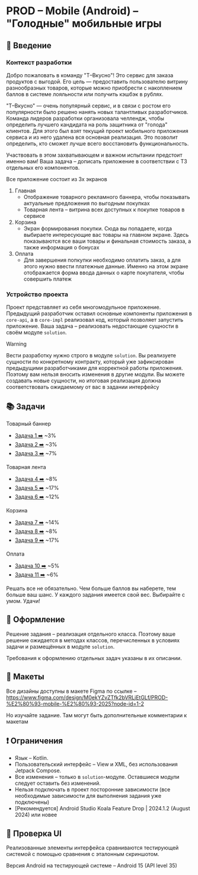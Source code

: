 # PROD – Mobile (Android) – "Голодные" мобильные игры

## 🚀 Введение

### Контекст разработки


Добро пожаловать в команду "Т–Вкусно"! Это сервис для заказа продуктов с выгодой. Его цель — предоставить пользователю витрину разнообразных товаров, которые можно приобрести с накоплением баллов в системе лояльности или получить кэшбэк в рублях.

"Т–Вкусно" — очень популярный сервис, и в связи с ростом его популярности было решено нанять новых талантливых разработчиков. Команда лидеров разработки организовала челлендж, чтобы определить лучшего кандидата на роль защитника от "голода" клиентов. Для этого был взят текущий проект мобильного приложения сервиса и из него удалена вся основная реализация. Это позволит определить, кто сможет лучше всего восстановить функциональность. 

Участвовать в этом захватывающем и важном испытании предстоит именно вам! Ваша задача – дописать приложение в соответствии с ТЗ отдельных его компонентов.

Все приложение состоит из 3х экранов

1. Главная
    - Отображение товарного рекламного баннера, чтобы показывать актуальные предложения по выгодным покупках
    - Товарная лента – витрина всех доступных к покупке товаров в сервисе
2. Корзина 
    - Экран формирования покупки. Сюда вы попадаете, когда выбираете интересующие вас товары на главном экране. Здесь показываются все ваши товары и финальная стоимость заказа, а также информация о бонусах
3. Оплата
    - Для завершения попкупки необходимо оплатить заказ, а для этого нужно ввести платежные данные. Именно на этом экране отображается форма ввода данных о карте покупателя, чтобы совершить платеж

### Устройство проекта

Проект представляет из себя многомодульное приложение. Предыдущий разработчик оставил основные компоненты приложения в `core-api`, а в `core-impl` реализовал код, который позволяет запустить приложение. Ваша задача – реализовать недостающие сущности в своём модуле `solution`.

> [!WARNING]
> Вести разработку нужно строго в модуле `solution`. Вы реализуете сущности по конкретному контракту, который уже зафиксирован предыдущими разработчиками для корректной работы приложения. Поэтому вам нельзя вносить изменения в другие модули. Вы можете создавать новые сущности, но итоговая реализация должна соответствовать ожидаемому от вас в задании интерфейсу

## 📚 Задачи

Товарный баннер
* [Задача 1 ➡️](Task/Task1.md) ~3%
* [Задача 2 ➡️](Task/Task2.md) ~3%
* [Задача 3 ➡️](Task/Task3.md) ~7%

Товарная лента
* [Задача 4 ➡️](Task/Task4.md) ~8%
* [Задача 5 ➡️](Task/Task5.md) ~17%
* [Задача 6 ➡️](Task/Task6.md) ~12%

Корзина
* [Задача 7 ➡️](Task/Task7.md) ~14%
* [Задача 8 ➡️](Task/Task8.md) ~8%
* [Задача 9 ➡️](Task/Task9.md) ~17%

Оплата
* [Задача 10 ➡️](Task/Task10.md) ~5%
* [Задача 11 ➡️](Task/Task11.md) ~6%

Решать все не обязательно. Чем больше баллов вы наберете, тем больше ваш шанс. У каждого задания имеется свой вес. Выбирайте с умом. Удачи!

## 📝 Оформление

Решение задания – реализация отдельного класса. Поэтому ваше решение ожидается в методах классов, перечисленных в условиях задачи и размещённых в модуле `solution`.

Требования к оформлению отдельных задач указаны в их описании.

## 🎨 Макеты

Все дизайны доступны в макете Figma по ссылке – https://www.figma.com/design/M0ekYZvZTfk2bVRLjEtGLf/PROD-%E2%80%93-mobile-%E2%80%93-2025?node-id=1-2

Но изучайте задание. Там могут быть дополнительные комментарии к макетам

## ❗️ Ограничения

* Язык – Kotlin.
* Пользовательский интерфейс – View и XML, без использования Jetpack Compose.
* Все изменения – только в `solution`-модуле. Оставшиеся модули следует оставить без изменений.
* Нельзя подключать в проект посторонние зависимости (все необходимые зависимости для выполнения задания уже подключены)
* [Рекомендуется] Android Studio Koala Feature Drop | 2024.1.2 (August 2024) или новее

## 🔄 Проверка UI

Реализованные элементы интерфейса сравниваются тестирующей системой с помощью сравнения с эталонным скриншотом.

Версия Android на тестирующей системе – Android 15 (API level 35)
